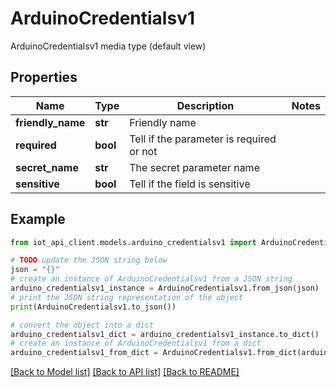 # ArduinoCredentialsv1

ArduinoCredentialsv1 media type (default view)

## Properties

Name | Type | Description | Notes
------------ | ------------- | ------------- | -------------
**friendly_name** | **str** | Friendly name | 
**required** | **bool** | Tell if the parameter is required or not | 
**secret_name** | **str** | The secret parameter name | 
**sensitive** | **bool** | Tell if the field is sensitive | 

## Example

```python
from iot_api_client.models.arduino_credentialsv1 import ArduinoCredentialsv1

# TODO update the JSON string below
json = "{}"
# create an instance of ArduinoCredentialsv1 from a JSON string
arduino_credentialsv1_instance = ArduinoCredentialsv1.from_json(json)
# print the JSON string representation of the object
print(ArduinoCredentialsv1.to_json())

# convert the object into a dict
arduino_credentialsv1_dict = arduino_credentialsv1_instance.to_dict()
# create an instance of ArduinoCredentialsv1 from a dict
arduino_credentialsv1_from_dict = ArduinoCredentialsv1.from_dict(arduino_credentialsv1_dict)
```
[[Back to Model list]](../README.md#documentation-for-models) [[Back to API list]](../README.md#documentation-for-api-endpoints) [[Back to README]](../README.md)


